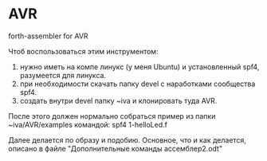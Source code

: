 # AVR
forth-assembler for AVR

Чтоб воспользоваться этим инструментом:
1. нужно иметь на компе линукс (у меня Ubuntu) и установленный spf4, разумеется для линукса.
2. при необходимости скачать папку devel с наработками сообщества spf4.
3. создать внутри devel папку ~iva и клонировать туда AVR.

После этого должен нормально собраться пример из папки ~iva/AVR/examples командой:
spf4 1-helloLed.f

Далее делается по образу и подобию. Основное, что и как делается, описано в файле "Дополнительные команды ассемблер2.odt"
